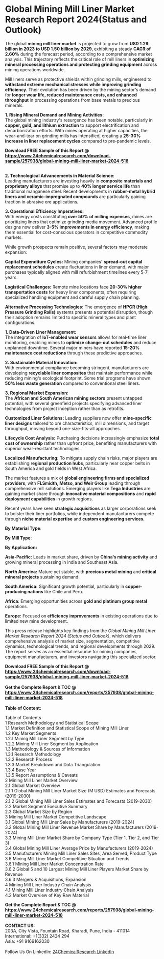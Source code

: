 <h1>Global Mining Mill Liner Market Research Report 2024(Status and Outlook)</h1><p>The global <strong>mining mill liner market</strong> is projected to grow from <strong>USD 1.29 billion in 2023 to USD 1.50 billion by 2029</strong>, exhibiting a steady <strong>CAGR of 2.60%</strong> during the forecast period, according to a comprehensive market analysis. This trajectory reflects the critical role of mill liners in <strong>optimizing mineral processing operations and protecting grinding equipment</strong> across mining operations worldwide.</p><p>Mill liners serve as protective shields within grinding mills, engineered to <strong>withstand extreme mechanical stresses while improving grinding efficiency</strong>. Their evolution has been driven by the mining sector's demand for <strong>longer wear life, reduced maintenance costs, and enhanced throughput</strong> in processing operations from base metals to precious minerals.</p><p><strong>1. Rising Mineral Demand and Mining Activities:</strong><br>
The global mining industry's resurgence has been notable, particularly in <strong>copper, gold, and lithium extraction</strong> to support electrification and decarbonization efforts. With mines operating at higher capacities, the wear-and-tear on grinding mills has intensified, creating a <strong>25-30% increase in liner replacement cycles</strong> compared to pre-pandemic levels.</p><div><b>Download FREE Sample of this Report @ 
            <a href="https://www.24chemicalresearch.com/download-sample/257938/global-mining-mill-liner-market-2024-518">
            https://www.24chemicalresearch.com/download-sample/257938/global-mining-mill-liner-market-2024-518</a></b></div><br><p><strong>2. Technological Advancements in Material Science:</strong><br>
Leading manufacturers are investing heavily in <strong>composite materials and proprietary alloys</strong> that promise up to <strong>40% longer service life</strong> than traditional manganese steel. Recent developments in <strong>rubber-metal hybrid liners and ceramic-impregnated compounds</strong> are particularly gaining traction in abrasive ore applications.</p><p><strong>3. Operational Efficiency Imperatives:</strong><br>
With energy costs constituting <strong>over 50% of milling expenses</strong>, mines are prioritizing liners that optimize grinding media movement. Advanced profile designs now deliver <strong>3-5% improvements in energy efficiency</strong>, making them essential for cost-conscious operators in competitive commodity markets.</p><p>While growth prospects remain positive, several factors may moderate expansion:</p><p><strong>Capital Expenditure Cycles:</strong> Mining companies' <strong>spread-out capital replacement schedules</strong> create fluctuations in liner demand, with major purchases typically aligned with mill refurbishment timelines every 5-7 years.</p><p><strong>Logistical Challenges:</strong> Remote mine locations face <strong>20-30% higher transportation costs</strong> for heavy liner components, often requiring specialized handling equipment and careful supply chain planning.</p><p><strong>Alternative Processing Technologies:</strong> The emergence of <strong>HPGR (High Pressure Grinding Rolls)</strong> systems presents a potential disruption, though their adoption remains limited to specific mineral types and plant configurations.</p><p><strong>1. Data-Driven Liner Management:</strong><br>
The integration of <strong>IoT-enabled wear sensors</strong> allows for real-time liner monitoring, enabling mines to <strong>optimize change-out schedules</strong> and reduce unplanned downtime. Several major miners have reported <strong>15-20% maintenance cost reductions</strong> through these predictive approaches.</p><p><strong>2. Sustainable Material Innovation:</strong><br>
With environmental compliance becoming stringent, manufacturers are developing <strong>recyclable liner composites</strong> that maintain performance while reducing mining's ecological footprint. Some trial programs have shown <strong>50% less waste generation</strong> compared to conventional steel liners.</p><p><strong>3. Regional Market Expansion:</strong><br>
The <strong>African and South American mining sectors</strong> present untapped potential, with several greenfield projects specifying advanced liner technologies from project inception rather than as retrofits.</p><p><strong>Customized Liner Solutions:</strong> Leading suppliers now offer <strong>mine-specific liner designs</strong> tailored to ore characteristics, mill dimensions, and target throughput, moving beyond one-size-fits-all approaches.</p><p><strong>Lifecycle Cost Analysis:</strong> Purchasing decisions increasingly emphasize <strong>total cost of ownership</strong> rather than upfront price, benefiting manufacturers with superior wear-resistant technologies.</p><p><strong>Localized Manufacturing:</strong> To mitigate supply chain risks, major players are establishing <strong>regional production hubs</strong>, particularly near copper belts in South America and gold fields in West Africa.</p><p>The market features a mix of <strong>global engineering firms and specialized providers</strong>, with <strong>FLSmidth, Metso, and Weir Group</strong> leading through comprehensive mill solutions. Emerging players like <strong>Tega Industries</strong> are gaining market share through <strong>innovative material compositions</strong> and <strong>rapid deployment capabilities</strong> in growth regions.</p><p>Recent years have seen <strong>strategic acquisitions</strong> as larger corporations seek to bolster their liner portfolios, while independent manufacturers compete through <strong>niche material expertise</strong> and <strong>custom engineering services</strong>.</p><p><strong>By Material Type:</strong></p><p><strong>By Mill Type:</strong></p><p><strong>By Application:</strong></p><p><strong>Asia-Pacific:</strong> Leads in market share, driven by <strong>China's mining activity</strong> and growing mineral processing in India and Southeast Asia.</p><p><strong>North America:</strong> Mature yet stable, with <strong>precious metal mining</strong> and <strong>critical mineral projects</strong> sustaining demand.</p><p><strong>South America:</strong> Significant growth potential, particularly in <strong>copper-producing nations</strong> like Chile and Peru.</p><p><strong>Africa:</strong> Emerging opportunities across <strong>gold and platinum group metal</strong> operations.</p><p><strong>Europe:</strong> Focused on <strong>efficiency improvements</strong> in existing operations due to limited new mine development.</p><p>This press release highlights key findings from the <em>Global Mining Mill Liner Market Research Report 2024 (Status and Outlook)</em>, which delivers comprehensive analysis of market size, segmentation, competitive dynamics, technological trends, and regional developments through 2029. The report serves as an essential resource for mining companies, equipment manufacturers, and investors navigating this specialized sector.</p><div><b>Download FREE Sample of this Report @ 
            <a href="https://www.24chemicalresearch.com/download-sample/257938/global-mining-mill-liner-market-2024-518">
            https://www.24chemicalresearch.com/download-sample/257938/global-mining-mill-liner-market-2024-518</a></b></div><br><div><b>Get the Complete Report & TOC @ 
            <a href="https://www.24chemicalresearch.com/reports/257938/global-mining-mill-liner-market-2024-518">
            https://www.24chemicalresearch.com/reports/257938/global-mining-mill-liner-market-2024-518</a></b></div><br>
            <b>Table of Content:</b><p>Table of Contents<br />
1 Research Methodology and Statistical Scope<br />
1.1 Market Definition and Statistical Scope of Mining Mill Liner<br />
1.2 Key Market Segments<br />
1.2.1 Mining Mill Liner Segment by Type<br />
1.2.2 Mining Mill Liner Segment by Application<br />
1.3 Methodology & Sources of Information<br />
1.3.1 Research Methodology<br />
1.3.2 Research Process<br />
1.3.3 Market Breakdown and Data Triangulation<br />
1.3.4 Base Year<br />
1.3.5 Report Assumptions & Caveats<br />
2 Mining Mill Liner Market Overview<br />
2.1 Global Market Overview<br />
2.1.1 Global Mining Mill Liner Market Size (M USD) Estimates and Forecasts (2019-2030)<br />
2.1.2 Global Mining Mill Liner Sales Estimates and Forecasts (2019-2030)<br />
2.2 Market Segment Executive Summary<br />
2.3 Global Market Size by Region<br />
3 Mining Mill Liner Market Competitive Landscape<br />
3.1 Global Mining Mill Liner Sales by Manufacturers (2019-2024)<br />
3.2 Global Mining Mill Liner Revenue Market Share by Manufacturers (2019-2024)<br />
3.3 Mining Mill Liner Market Share by Company Type (Tier 1, Tier 2, and Tier 3)<br />
3.4 Global Mining Mill Liner Average Price by Manufacturers (2019-2024)<br />
3.5 Manufacturers Mining Mill Liner Sales Sites, Area Served, Product Type<br />
3.6 Mining Mill Liner Market Competitive Situation and Trends<br />
3.6.1 Mining Mill Liner Market Concentration Rate<br />
3.6.2 Global 5 and 10 Largest Mining Mill Liner Players Market Share by Revenue<br />
3.6.3 Mergers & Acquisitions, Expansion<br />
4 Mining Mill Liner Industry Chain Analysis<br />
4.1 Mining Mill Liner Industry Chain Analysis<br />
4.2 Market Overview of Key Raw Material</p><div><b>Get the Complete Report & TOC @ 
            <a href="https://www.24chemicalresearch.com/reports/257938/global-mining-mill-liner-market-2024-518">
            https://www.24chemicalresearch.com/reports/257938/global-mining-mill-liner-market-2024-518</a></b></div><br><b>CONTACT US:</b><br>
            203A, City Vista, Fountain Road, Kharadi, Pune, India - 411014<br>
            International: +1(332) 2424 294<br>
            Asia: +91 9169162030 <br><br>
            Follow Us On LinkedIn: <a href="https://www.linkedin.com/company/24chemicalresearch/">24ChemicalResearch LinkedIn</a>